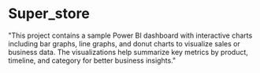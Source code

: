 # Super_store
"This project contains a sample Power BI dashboard with interactive charts including bar graphs, line graphs, and donut charts to visualize sales or business data. The visualizations help summarize key metrics by product, timeline, and category for better business insights."
